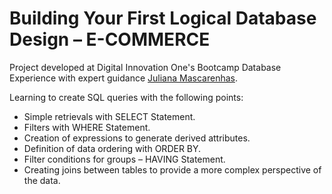 # Building Your First Logical Database Design – E-COMMERCE

Project developed at Digital Innovation One's Bootcamp Database Experience with expert guidance [Juliana Mascarenhas](https://www.linkedin.com/in/juliana-mascarenhas-00349426/ "Juliana Mascarenhas").

Learning to create SQL queries with the following points:

- Simple retrievals with SELECT Statement.
- Filters with WHERE Statement.
- Creation of expressions to generate derived attributes.
- Definition of data ordering with ORDER BY.
- Filter conditions for groups – HAVING Statement.
- Creating joins between tables to provide a more complex perspective of the data.
